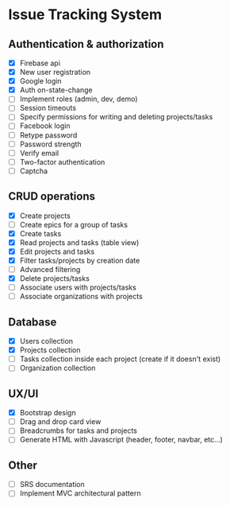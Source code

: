 # Issue Tracking System

## Authentication & authorization
- [x] Firebase api
- [x] New user registration
- [x] Google login
- [x] Auth on-state-change
- [ ] Implement roles (admin, dev, demo)
- [ ] Session timeouts
- [ ] Specify permissions for writing and deleting projects/tasks
- [ ] Facebook login
- [ ] Retype password
- [ ] Password strength
- [ ] Verify email
- [ ] Two-factor authentication
- [ ] Captcha

## CRUD operations
- [x] Create projects
- [ ] Create epics for a group of tasks
- [x] Create tasks
- [x] Read projects and tasks (table view)
- [x] Edit projects and tasks
- [x] Filter tasks/projects by creation date
- [ ] Advanced filtering
- [x] Delete projects/tasks
- [ ] Associate users with projects/tasks
- [ ] Associate organizations with projects

## Database
- [x] Users collection
- [x] Projects collection
- [ ] Tasks collection inside each project (create if it doesn't exist)
- [ ] Organization collection

## UX/UI
- [x] Bootstrap design
- [ ] Drag and drop card view
- [ ] Breadcrumbs for tasks and projects
- [ ] Generate HTML with Javascript (header, footer, navbar, etc...)

## Other
- [ ] SRS documentation
- [ ] Implement MVC architectural pattern